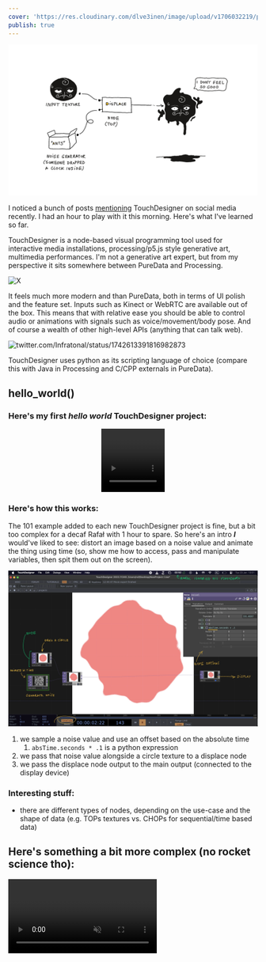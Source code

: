 ```yaml
---
cover: 'https://res.cloudinary.com/dlve3inen/image/upload/v1706032219/p5pactvtiw7umxe1cqxs.png'
publish: true
---
```


![119](touch-designer-cover.png)

I noticed a bunch of posts [mentioning](https://twitter.com/tBlankensmith/status/1749684104289718346) TouchDesigner on social media recently. I had an hour to play with it this morning. Here's what I've learned so far.

TouchDesigner is a node-based visual programming tool used for interactive media installations, processing/p5.js style generative art, multimedia performances. I'm not a generative art expert, but from my perspective it sits somewhere between PureData and Processing.

![X](https://twitter.com/pfree05/status/1709956985586581620)

It feels much more modern and than PureData, both in terms of UI polish and the feature set. Inputs such as Kinect or WebRTC are available out of the box. This means that with relative ease you should be able to control audio or animations with signals such as voice/movement/body pose. And of course a wealth of other high-level APIs (anything that can talk web).

![twitter.com/Infratonal/status/1742613391816982873](https://twitter.com/Infratonal/status/1742613391816982873)

TouchDesigner uses python as its scripting language of choice (compare this with Java in Processing and C/CPP externals in PureData).

## hello_world()
### Here's my first *hello world* TouchDesigner project:

<div style='display:grid; place-content: center'>
<video src='https://res.cloudinary.com/dlve3inen/video/upload/v1706014592/movieout.2_arkgru.mp4' style='max-width: 128px; aspect-ratio: 1/1' muted autoplay playsinline loop />
</div>


### Here's how this works:

The 101 example added to each new TouchDesigner project is fine, but a bit too complex for a decaf Rafał with 1 hour to spare. So here's an intro ***I*** would've liked to see:  distort an image based on a noise value and animate the thing using time (so, show me how to access, pass and manipulate variables, then spit them out on the screen). 


![2001](touch-designer-simple-demo.webp)

1. we sample a noise value and use an offset based on the absolute time
	1.  `absTime.seconds * .1` is a python expression
2. we pass that noise value alongside a circle texture to a displace node
3. we pass the displace node output to the main output (connected to the display device)

### Interesting stuff:

- there are different types of nodes, depending on the use-case and the shape of data (e.g. TOPs textures vs. CHOPs for sequential/time based data)


## Here's something a bit more complex (no rocket science tho):

<video src='https://res.cloudinary.com/dlve3inen/video/upload/v1706014779/touch-designer_mck1yt.mp4' muted loop autoplay playsinline webkit-playsinline />
*Psst... the noise looks a bit funny because we're distorting the circle using cartesian coordinates instead of polar coordinates*

### Interesting stuff

- I had to save the previous project before starting this one. Every project is saved in a `*.toe` file. 
- In most graphics frameworks this effect would be achieved by "clearing" the canvas with a semi-transparent texture, so each frame would retain a bit of the previous picture, slowly fading out. In tools like TouchDesigner this is not the case -- there's no previous canvas state to clear. Instead,  we use a  [*Feedback*](https://www.youtube.com/watch?v=83K3QEK6Iv0&embeds_referring_euri=https%3A%2F%2Fwww.toolify.ai%2F&source_ve_path=MjM4NTE&feature=emb_title) node to retain the previous texture value and compose the previous texture with the next frame.

![3541](touch-designer-feedback-demo.webp)


## Resources

[Comprehensive, beginner-friendly course](https://www.youtube.com/watch?v=xtp1CLzWRUk&list=PLFrhecWXVn5862cxJgysq9PYSjLdfNiHz&index=4)
[More advanced tutorial (check it for some demos/inpiration)](https://www.youtube.com/watch?v=rYs117xENP4)
[Noto the Talking Ball](https://www.youtube.com/@NotoTheTalkingBall) has a ton of fun and quick tutorials. I also just love the format, the style and the presentation here. It want wobbly space princess' cousin to teach me CS from now on.

![What is feedback? feedback in Touchdesigner (터치디자이너 튜토리얼 자막) - YouTube](https://www.youtube.com/watch?v=83K3QEK6Iv0&embeds_referring_euri=https%3A%2F%2Fwww.toolify.ai%2F&source_ve_path=MjM4NTE&feature=emb_title)

Watch out for outdated tutorials. The GUI is quite minimalist and seems to have changed a bit in the past 3 years. This means that sometimes took a few minutes to realise that I needed to translate the instructions into the current GUI commands or just abandon the tutorial completely.
